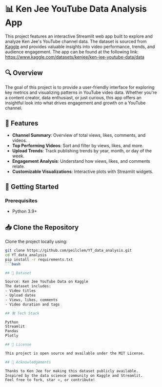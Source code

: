 # 📊 Ken Jee YouTube Data Analysis App

This project features an interactive Streamlit web app built to explore and analyze Ken Jee's YouTube channel data. The dataset is sourced from [Kaggle](https://www.kaggle.com/datasets/kenjee/ken-jee-youtube-data/data) and provides valuable insights into video performance, trends, and audience engagement.
The app can be found at the following link: https://www.kaggle.com/datasets/kenjee/ken-jee-youtube-data/data

## 🔍 Overview

The goal of this project is to provide a user-friendly interface for exploring key metrics and visualizing patterns in YouTube video data. Whether you're a content creator, data enthusiast, or just curious, this app offers an insightful look into what drives engagement and growth on a YouTube channel.

## 📌 Features

- **Channel Summary**: Overview of total views, likes, comments, and videos.
- **Top Performing Videos**: Sort and filter by views, likes, and more.
- **Upload Trends**: Track publishing trends by year, month, or day of the week.
- **Engagement Analysis**: Understand how views, likes, and comments relate.
- **Customizable Visualizations**: Interactive plots with Streamlit widgets.

## 🚀 Getting Started

### Prerequisites

- Python 3.9+
  
## 📥 Clone the Repository

Clone the project locally using:

```bash
git clone https://github.com/peilclem/YT_data_analysis.git
cd YT_data_analysis
pip install -r requirements.txt
```bash

## 📁 Dataset

Source: Ken Jee YouTube Data on Kaggle
The dataset includes:
- Video titles
- Upload dates
- Views, likes, comments
- Video duration and tags

## 🛠️ Tech Stack

Python
Streamlit
Pandas
Plotly

## 📄 License

This project is open source and available under the MIT License.

## 🙌 Acknowledgements

Thanks to Ken Jee for making this dataset publicly available.
Inspired by the data science community on Kaggle and Streamlit.
Feel free to fork, star ⭐, or contribute!
